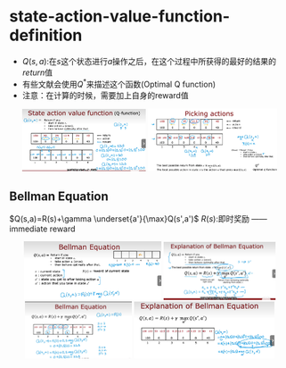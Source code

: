 # state-action-value-function-definition

* $Q(s,a):$在$s$这个状态进行$a$操作之后，在这个过程中所获得的最好的结果的$return$值
* 有些文献会使用$Q^{*}$来描述这个函数(Optimal Q function)
* 注意：在计算的时候，需要加上自身的reward值

<div align=center>
<img src="images/屏幕截图%202024-04-18%20165647.png" width=44%>
<img src="images/屏幕截图%202024-04-18%20170059.png" width=46%>
</div>

## Bellman Equation

$Q(s,a)=R(s)+\gamma \underset{a'}{\max}Q(s',a')$
$R(s):$即时奖励 —— immediate reward

<div align=center>
<img src="images/屏幕截图%202024-04-18%20173743.png" width=49%>
<img src="images/屏幕截图%202024-04-18%20174325.png" width=40%>
<img src="images/屏幕截图%202024-04-18%20174049.png" width=38%>
<img src="images/屏幕截图%202024-04-18%20174624.png" width=50%>
</div>
